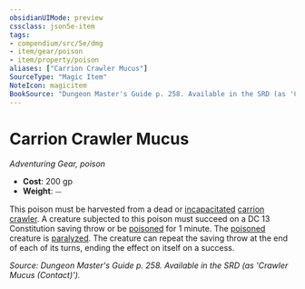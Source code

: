 ```yaml
---
obsidianUIMode: preview
cssclass: json5e-item
tags:
- compendium/src/5e/dmg
- item/gear/poison
- item/property/poison
aliases: ["Carrion Crawler Mucus"]
SourceType: "Magic Item"
NoteIcon: magicitem
BookSource: "Dungeon Master's Guide p. 258. Available in the SRD (as 'Crawler Mucus (Contact)')."
---
```

# Carrion Crawler Mucus
*Adventuring Gear, poison*  

- **Cost**: 200 gp
- **Weight**: ⏤

This poison must be harvested from a dead or [incapacitated](/2-Mechanics/CLI/rules/conditions.md#incapacitated) [carrion crawler](/2-Mechanics/CLI/bestiary/monstrosity/carrion-crawler.md). A creature subjected to this poison must succeed on a DC 13 Constitution saving throw or be [poisoned](/2-Mechanics/CLI/rules/conditions.md#poisoned) for 1 minute. The [poisoned](/2-Mechanics/CLI/rules/conditions.md#poisoned) creature is [paralyzed](/2-Mechanics/CLI/rules/conditions.md#paralyzed). The creature can repeat the saving throw at the end of each of its turns, ending the effect on itself on a success.

*Source: Dungeon Master's Guide p. 258. Available in the SRD (as 'Crawler Mucus (Contact)').*